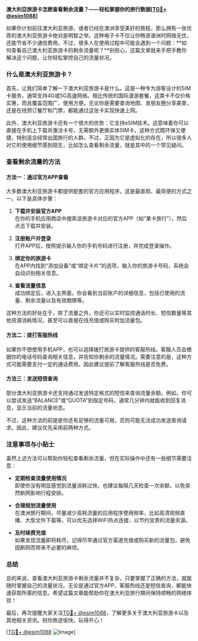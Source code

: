 **澳大利亞旅游卡怎麽查看剩余流量？——轻松掌握你的旅行数据[[TG💪+ @esim1088](https://t.me/s/esim1088)]**

如果你计划前往澳大利亚旅游，或者已经在澳洲享受美好的旅程，那么拥有一张优质的澳大利亚旅游卡绝对是明智之举。这种电子卡不仅让你畅游澳洲时网络无忧，还能节省不少通信费用。不过，很多人在使用过程中可能会遇到一个问题：**如何查看自己澳大利亚旅游卡的剩余流量呢？**别担心，这篇文章就来手把手教你解决这个问题，让你轻松掌控自己的流量状况。

### 什么是澳大利亚旅游卡？

首先，让我们简单了解一下澳大利亚旅游卡是什么。这是一种专为游客设计的SIM卡服务，通常支持4G或5G高速网络。相比传统的国际漫游套餐，这类卡不仅价格实惠，而且覆盖范围广、使用方便。无论你是需要查询地图、发朋友圈分享美景，还是在线预订餐厅和门票，都能通过这张卡实现快速上网。

此外，澳大利亚旅游卡还有一个很大的优势：它支持eSIM技术。这意味着你可以直接在手机上下载并激活卡号，无需额外更换实体SIM卡。这种方式既环保又便捷，特别适合经常出国旅行的人群。不过，正因为它是虚拟化的存在，所以很多人对它的使用细节感到陌生，比如怎么查看剩余流量，就是其中的一个常见疑问。

### 查看剩余流量的方法

#### 方法一：通过官方APP查看
大多数澳大利亚旅游卡都提供配套的官方应用程序，这是最直观、最简便的方式之一。以下是具体步骤：

1. **下载并安装官方APP**  
   在你的手机应用商店中搜索该旅游卡对应的官方APP（如“某卡旅行”），然后点击下载并安装。
   
2. **注册账户并登录**  
   打开APP后，按照提示输入你的手机号码进行注册，并完成登录操作。
   
3. **绑定你的旅游卡**  
   在APP内找到“添加设备”或“绑定卡片”的选项，输入你的旅游卡号码，系统会自动识别相关信息。
   
4. **查看流量信息**  
   成功绑定后，进入主界面，你会看到当前账户的详细信息，包括已使用的流量、剩余流量以及有效期限等。

这种方法的好处在于，除了流量之外，你还可以实时监控通话时长、短信数量等其他资源消耗情况，甚至可以直接在线充值或购买附加流量包。

#### 方法二：拨打客服热线
如果你不想使用手机APP，也可以选择拨打旅游卡提供的客服热线。客服人员会根据你的电话号码查询相关信息，并告知你剩余的流量情况。需要注意的是，这种方式可能需要支付一定的通话费用，因此建议提前了解客服热线是否免费。

#### 方法三：发送短信查询
部分澳大利亚旅游卡还支持通过发送特定格式的短信来查询流量余额。例如，你可以尝试发送“BALANCE”或“QUOTA”到指定号码，通常几分钟内就能收到回复消息，显示当前的流量状态。

不过，这种方法的前提是你还有足够的流量可用，否则可能无法成功发送查询请求。因此，建议优先采用前两种方式。

### 注意事项与小贴士

虽然上述方法可以帮助你轻松查看剩余流量，但在实际操作中还有一些细节需要注意：

- **定期检查流量使用情况**  
  即使你没有明显感觉到流量消耗过快，也建议每隔几天检查一次余额，以免突然断网影响行程安排。

- **合理规划流量使用**  
  在澳洲旅行期间，尽量减少高耗流量的应用程序使用频率，比如高清视频直播、大型文件下载等。可以优先选择WiFi热点连接，以节约宝贵的流量资源。

- **及时续费充值**  
  如果发现流量即将耗尽，记得尽早通过官方渠道充值或购买新的流量包，避免因断网而带来不必要的麻烦。

### 总结

总的来说，查看澳大利亚旅游卡剩余流量并不复杂，只要掌握了正确的方法，就能随时掌握自己的流量状况。无论是通过官方APP、客服热线还是短信查询，都能快速获取所需的信息。希望这篇文章能帮助你在澳大利亚旅行期间保持顺畅的网络体验！

最后，再次提醒大家关注[TG💪+ @esim1088](https://t.me/s/esim1088)，了解更多关于澳大利亚旅游卡以及其他相关资讯。祝你旅途愉快，玩得开心！

[[TG💪+ @esim1088](https://t.me/s/esim1088) ![Image](https://i.postimg.cc/4NQfJmqS/Snipaste-2025-05-13-00-14-12.png)]